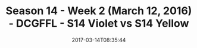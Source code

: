 ---
title: Season 14 - Week 2 (March 12, 2016) - DCGFFL - S14 Violet vs S14 Yellow
teams-score:
- team: _teams/s14-violet.md
  score: 18
- team: _teams/s14-yellow.md
  score: 45
mvp: Max Rothschild, John Clemons
game-ball: Chris Ferreira, Scott Steinhardt
season: 14
week: 2
date: '2017-03-14T08:35:44'
pageid: season-14-week-2-march-12-2016-5107-vs-5109
---